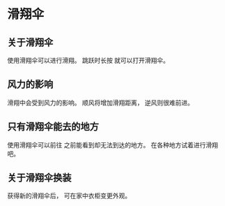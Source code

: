 # 滑翔伞

## 关于滑翔伞

使用滑翔伞可以进行滑翔。
跳跃时长按
就可以打开滑翔伞。

## 风力的影响

滑翔中会受到风力的影响。
顺风将增加滑翔距离，
逆风则很难前进。

## 只有滑翔伞能去的地方

使用滑翔伞可以前往
之前能看到却无法到达的地方。
在各种地方试着进行滑翔吧。

## 关于滑翔伞换装

获得新的滑翔伞后，
可在家中衣柜变更外观。
